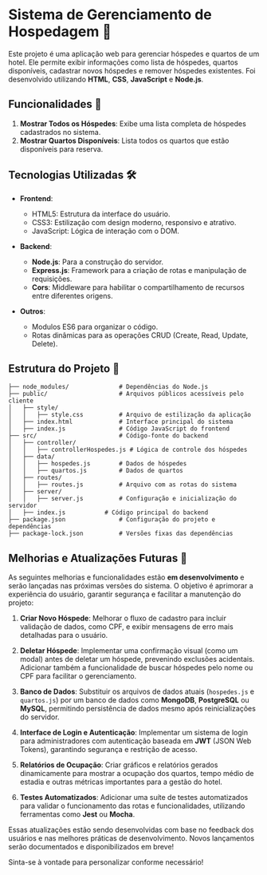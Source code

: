 # Sistema de Gerenciamento de Hospedagem 🏨

Este projeto é uma aplicação web para gerenciar hóspedes e quartos de um hotel. Ele permite exibir informações como lista de hóspedes, quartos disponíveis, cadastrar novos hóspedes e remover hóspedes existentes. Foi desenvolvido utilizando **HTML**, **CSS**, **JavaScript** e **Node.js**.

## Funcionalidades 🚀

1. **Mostrar Todos os Hóspedes**: Exibe uma lista completa de hóspedes cadastrados no sistema.
2. **Mostrar Quartos Disponíveis**: Lista todos os quartos que estão disponíveis para reserva.


## Tecnologias Utilizadas 🛠️

- **Frontend**:
  - HTML5: Estrutura da interface do usuário.
  - CSS3: Estilização com design moderno, responsivo e atrativo.
  - JavaScript: Lógica de interação com o DOM.

- **Backend**:
  - **Node.js**: Para a construção do servidor.
  - **Express.js**: Framework para a criação de rotas e manipulação de requisições.
  - **Cors**: Middleware para habilitar o compartilhamento de recursos entre diferentes origens.

- **Outros**:
  - Modulos ES6 para organizar o código.
  - Rotas dinâmicas para as operações CRUD (Create, Read, Update, Delete).

## Estrutura do Projeto 📂

```plaintext
├── node_modules/              # Dependências do Node.js
├── public/                    # Arquivos públicos acessíveis pelo cliente
│   ├── style/
│   │   ├── style.css          # Arquivo de estilização da aplicação
│   ├── index.html             # Interface principal do sistema
│   ├── index.js               # Código JavaScript do frontend
├── src/                       # Código-fonte do backend
│   ├── controller/
│   │   ├── controllerHospedes.js # Lógica de controle dos hóspedes
│   ├── data/
│   │   ├── hospedes.js        # Dados de hóspedes
│   │   ├── quartos.js         # Dados de quartos
│   ├── routes/
│   │   ├── routes.js          # Arquivo com as rotas do sistema
│   ├── server/
│   │   ├── server.js          # Configuração e inicialização do servidor
│   ├── index.js           # Código principal do backend
├── package.json               # Configuração do projeto e dependências
├── package-lock.json          # Versões fixas das dependências

```

## Melhorias e Atualizações Futuras 🔮

As seguintes melhorias e funcionalidades estão **em desenvolvimento** e serão lançadas nas próximas versões do sistema. O objetivo é aprimorar a experiência do usuário, garantir segurança e facilitar a manutenção do projeto:

1. **Criar Novo Hóspede**: Melhorar o fluxo de cadastro para incluir validação de dados, como CPF, e exibir mensagens de erro mais detalhadas para o usuário.

2. **Deletar Hóspede**: Implementar uma confirmação visual (como um modal) antes de deletar um hóspede, prevenindo exclusões acidentais. Adicionar também a funcionalidade de buscar hóspedes pelo nome ou CPF para facilitar o gerenciamento.

3. **Banco de Dados**: Substituir os arquivos de dados atuais (`hospedes.js` e `quartos.js`) por um banco de dados como **MongoDB**, **PostgreSQL** ou **MySQL**, permitindo persistência de dados mesmo após reinicializações do servidor.

4. **Interface de Login e Autenticação**: Implementar um sistema de login para administradores com autenticação baseada em **JWT** (JSON Web Tokens), garantindo segurança e restrição de acesso.

5. **Relatórios de Ocupação**: Criar gráficos e relatórios gerados dinamicamente para mostrar a ocupação dos quartos, tempo médio de estadia e outras métricas importantes para a gestão do hotel.

6. **Testes Automatizados**: Adicionar uma suíte de testes automatizados para validar o funcionamento das rotas e funcionalidades, utilizando ferramentas como **Jest** ou **Mocha**.

Essas atualizações estão sendo desenvolvidas com base no feedback dos usuários e nas melhores práticas de desenvolvimento. Novos lançamentos serão documentados e disponibilizados em breve!


Sinta-se à vontade para personalizar conforme necessário!


